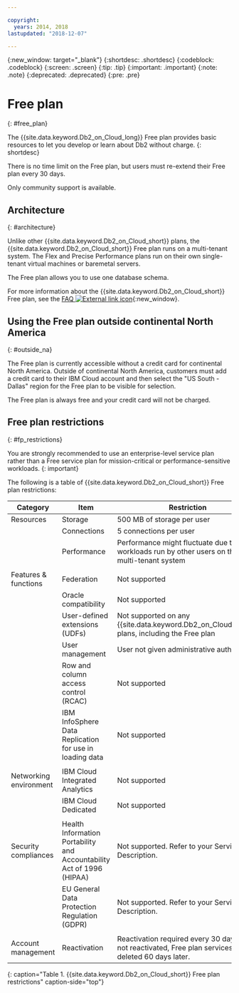 ```yaml
---

copyright:
  years: 2014, 2018
lastupdated: "2018-12-07"

---
```


<!-- Attribute definitions --> 
{:new_window: target="_blank"}
{:shortdesc: .shortdesc}
{:codeblock: .codeblock}
{:screen: .screen}
{:tip: .tip}
{:important: .important}
{:note: .note}
{:deprecated: .deprecated}
{:pre: .pre}

# Free plan
{: #free_plan}

The {{site.data.keyword.Db2_on_Cloud_long}} Free plan provides basic resources to let you develop or learn about Db2 without charge.
{: shortdesc}

There is no time limit on the Free plan, but users must re-extend their Free plan every 30 days.

Only community support is available. 
 
## Architecture
{: #architecture}

Unlike other {{site.data.keyword.Db2_on_Cloud_short}} plans, the {{site.data.keyword.Db2_on_Cloud_short}} Free plan runs on a multi-tenant system. The Flex and Precise Performance plans run on their own single-tenant virtual machines or baremetal servers.
 
The Free plan allows you to use one database schema.

For more information about the {{site.data.keyword.Db2_on_Cloud_short}} Free plan, see the [FAQ ![External link icon](../../icons/launch-glyph.svg "External link icon")](https://ibm.biz/db2oc_free_plan_faq){:new_window}.

## Using the Free plan outside continental North America
{: #outside_na}

The Free plan is currently accessible without a credit card for continental North America. Outside of continental North America, customers must add a credit card to their IBM Cloud account and then select the "US South - Dallas" region for the Free plan to be visible for selection.

The Free plan is always free and your credit card will not be charged.

## Free plan restrictions
{: #fp_restrictions}

You are strongly recommended to use an enterprise-level service plan rather than a Free service plan for mission-critical or performance-sensitive workloads. 
{: important}

The following is a table of {{site.data.keyword.Db2_on_Cloud_short}} Free plan restrictions:

| Category | Item | Restriction | 
|----------|------|-------------|
| Resources | Storage | 500 MB of storage per user |
|  | Connections | 5 connections per user |
|  | Performance | Performance might fluctuate due to workloads run by other users on the multi-tenant system |
|  |  |
| Features & functions | Federation | Not supported |
|  | Oracle compatibility | Not supported |
|  | User-defined extensions (UDFs) | Not supported on any {{site.data.keyword.Db2_on_Cloud_short}} plans, including the Free plan |
|  | User management | User not given administrative authority |
|  | Row and column access control (RCAC) | Not supported |
|  | IBM InfoSphere Data Replication for use in loading data | Not supported |
|  |  |
| Networking environment | IBM Cloud Integrated Analytics | Not supported |
|  | IBM Cloud Dedicated | Not supported |
|  |  |
| Security compliances | Health Information Portability and Accountability Act of 1996 (HIPAA) | Not supported. Refer to your Service Description. |
|  | EU General Data Protection Regulation (GDPR) | Not supported. Refer to your Service Description. |
|  |  |
| Account management | Reactivation | Reactivation required every 30 days. If not reactivated, Free plan services are deleted 60 days later.  |
{: caption="Table 1. {{site.data.keyword.Db2_on_Cloud_short}} Free plan restrictions" caption-side="top"}


